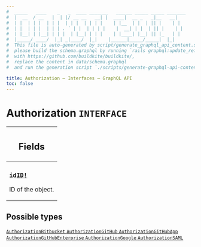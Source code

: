 ```yaml
---
#  _____   ____    _   _  ____ _______   ______ _____ _____ _______
#  |  __  / __   |  | |/ __ __   __| |  ____|  __ _   _|__   __|
#  | |  | | |  | | |  | | |  | | | |    | |__  | |  | || |    | |
#  | |  | | |  | | | . ` | |  | | | |    |  __| | |  | || |    | |
#  | |__| | |__| | | |  | |__| | | |    | |____| |__| || |_   | |
#  |_____/ ____/  |_| _|____/  |_|    |______|_____/_____|  |_|
#  This file is auto-generated by script/generate_graphql_api_content.sh,
#  please build the schema.graphql by running `rails graphql:update_reference_schema`
#  with https://github.com/buildkite/buildkite/,
#  replace the content in data/schema.graphql
#  and run the generation script `./scripts/generate-graphql-api-content.sh`.

title: Authorization – Interfaces – GraphQL API
toc: false
---
```

<!-- vale off -->
<h1 class="has-pills" data-algolia-exclude>
  Authorization
  <span class="pill pill--interface pill--normal-case pill--large"><code>INTERFACE</code></span>
</h1>
<!-- vale on -->




<table class="responsive-table responsive-table--single-column-rows">
  <thead>
    <th>
      <h2 data-algolia-exclude>Fields</h2>
    </th>
  </thead>
  <tbody>
    <tr><td><h3 class="is-small has-pills"><code>id</code><a href="/docs/apis/graphql/schemas/scalar/id" class="pill pill--scalar pill--normal-case pill--medium" title="Go to SCALAR ID"><code>ID!</code></a></h3><p>ID of the object.</p></td></tr>
  </tbody>
</table>






<h2 data-algolia-exclude>Possible types</h2>
<div><a href="/docs/apis/graphql/schemas/object/authorizationbitbucket" class="pill pill--object pill--normal-case pill--large" title="Go to OBJECT AuthorizationBitbucket">
  <code>AuthorizationBitbucket</code>
</a>
<a href="/docs/apis/graphql/schemas/object/authorizationgithub" class="pill pill--object pill--normal-case pill--large" title="Go to OBJECT AuthorizationGitHub">
  <code>AuthorizationGitHub</code>
</a>
<a href="/docs/apis/graphql/schemas/object/authorizationgithubapp" class="pill pill--object pill--normal-case pill--large" title="Go to OBJECT AuthorizationGitHubApp">
  <code>AuthorizationGitHubApp</code>
</a>
<a href="/docs/apis/graphql/schemas/object/authorizationgithubenterprise" class="pill pill--object pill--normal-case pill--large" title="Go to OBJECT AuthorizationGitHubEnterprise">
  <code>AuthorizationGitHubEnterprise</code>
</a>
<a href="/docs/apis/graphql/schemas/object/authorizationgoogle" class="pill pill--object pill--normal-case pill--large" title="Go to OBJECT AuthorizationGoogle">
  <code>AuthorizationGoogle</code>
</a>
<a href="/docs/apis/graphql/schemas/object/authorizationsaml" class="pill pill--object pill--normal-case pill--large" title="Go to OBJECT AuthorizationSAML">
  <code>AuthorizationSAML</code>
</a>
</div>
